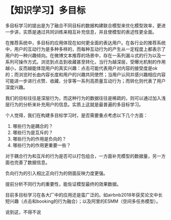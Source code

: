 # 【知识学习】多目标

多目标学习的提出是为了融合不同目标的数据构建联合模型来优化模型效率，更进一步讲，实质是通过共同训练来相互补充信息，并且使模型的表述性更全面。

在推荐系统中，多目标的应用体现在如何更全面的表达用户。在各行业的推荐系统中，用户的互动行为是多种多样的，而每种互动行为的产生从一定程度上都表示了用户的一种兴趣倾向。在微博文本推荐的场景中，存在一系列漏斗式的行为以及一系列可操作方式。浏览到点击到收藏甚至转化，当行为越深层，受曝光机制的作用越小，反而越能体现用户的真实兴趣：点击可能代表用户对内容的接受度是ok的；而浏览时长由内容长度和用户的兴趣共同使然；当用户认同并感兴趣相应内容可能进一步进行点赞、收藏、分享等一系列高质量互动行为；而转化则代表了用户深度兴趣。

我们的目标往往是深层行为，而这种行为的数据往往是稀疏的，则可以通过加入浅层行为的分析来补充用户的信息。实质上这就是最普遍的多目标学习。

个人觉得，我们在构建多目标学习时，是否需要重点考虑以下几个方面：

1. 哪些行为是耦合的？
2. 哪些行为是互斥的？
3. 哪些行为的作用是负向的？
4. 哪些行为的作用更重要一些？

对于耦合行为和互斥的行为是否可以打包组合，一方面补充模型的数据量，另一方面也完善了数据信息。

负向行为的引入相比正向行为的侧面反映力度更强。

提前分析不同行为的重要性，能佐证模型最终的效果数据。

目前多目标学习在各大厂中的应用还是蛮广泛的。如airbnb2018年获奖论文中长短兴趣（点击和booking的行为融合）；以及阿里的ESMM（空间多任务模型）。

说到这，不得不说





